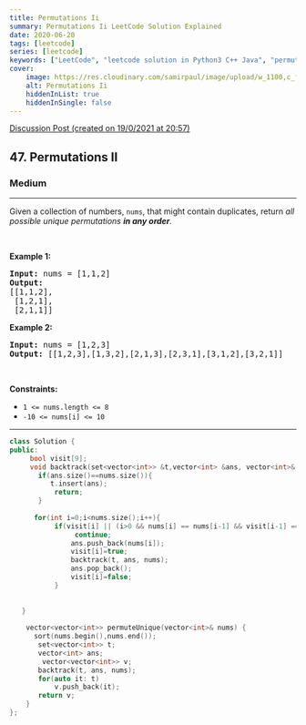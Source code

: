```yaml
---
title: Permutations Ii
summary: Permutations Ii LeetCode Solution Explained
date: 2020-06-20
tags: [leetcode]
series: [leetcode]
keywords: ["LeetCode", "leetcode solution in Python3 C++ Java", "permutations-ii LeetCode Solution Explained"]
cover:
    image: https://res.cloudinary.com/samirpaul/image/upload/w_1100,c_fit,co_rgb:FFFFFF,l_text:Arial_75_bold:Permutations Ii - Solution Explained/problem-solving.webp
    alt: Permutations Ii
    hiddenInList: true
    hiddenInSingle: false
---
```



[Discussion Post (created on 19/0/2021 at 20:57)](https://leetcode.com/problems/permutations-ii/discuss/1024681/Shortest-Solution-C%2B%2B)  
<h2>47. Permutations II</h2><h3>Medium</h3><hr><div><p>Given a collection of numbers, <code>nums</code>,&nbsp;that might contain duplicates, return <em>all possible unique permutations <strong>in any order</strong>.</em></p>

<p>&nbsp;</p>
<p><strong>Example 1:</strong></p>

<pre><strong>Input:</strong> nums = [1,1,2]
<strong>Output:</strong>
[[1,1,2],
 [1,2,1],
 [2,1,1]]
</pre>

<p><strong>Example 2:</strong></p>

<pre><strong>Input:</strong> nums = [1,2,3]
<strong>Output:</strong> [[1,2,3],[1,3,2],[2,1,3],[2,3,1],[3,1,2],[3,2,1]]
</pre>

<p>&nbsp;</p>
<p><strong>Constraints:</strong></p>

<ul>
	<li><code>1 &lt;= nums.length &lt;= 8</code></li>
	<li><code>-10 &lt;= nums[i] &lt;= 10</code></li>
</ul>
</div>

---




```cpp
class Solution {
public:
     bool visit[9];
     void backtrack(set<vector<int>> &t,vector<int> &ans, vector<int>& nums){
       if(ans.size()==nums.size()){
          t.insert(ans);
           return;
       }
       
      for(int i=0;i<nums.size();i++){
           if(visit[i] || (i>0 && nums[i] == nums[i-1] && visit[i-1] == false))
                continue;
               ans.push_back(nums[i]);
               visit[i]=true;
               backtrack(t, ans, nums);
               ans.pop_back();
               visit[i]=false;
           }
       
       
   }
    
    vector<vector<int>> permuteUnique(vector<int>& nums) {
      sort(nums.begin(),nums.end());
       set<vector<int>> t;
       vector<int> ans;
        vector<vector<int>> v;
       backtrack(t, ans, nums);
       for(auto it: t)
           v.push_back(it);
       return v; 
    }
};
```
